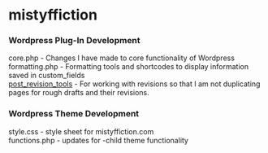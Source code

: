 # mistyffiction

### Wordpress Plug-In Development

core.php - Changes I have made to core functionality of Wordpress <br />
formatting.php - Formatting tools and shortcodes to display information saved in custom_fields <br />
<a href="https://github.com/mistyfdfa/mistyffiction/blob/master/post_revision_tools.php">post_revision_tools</a> - For working with revisions so that I am not duplicating pages for rough drafts and their revisions.<br /> 

### Wordpress Theme Development

style.css - style sheet for mistyffiction.com <br />
functions.php - updates for -child theme functionality <br />
